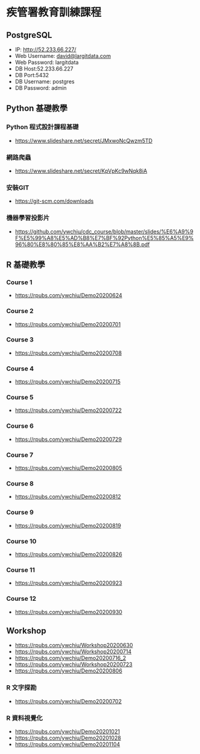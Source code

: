 # 疾管署教育訓練課程

## PostgreSQL

- IP: http://52.233.66.227/
- Web Username: david@largitdata.com
- Web Password: largitdata
- DB Host:52.233.66.227
- DB Port:5432
- DB Username: postgres
- DB Password: admin


## Python 基礎教學

### Python 程式設計課程基礎
- https://www.slideshare.net/secret/JMxwoNcQwzm5TD

### 網路爬蟲
- https://www.slideshare.net/secret/KpVpKc9wNqk8iA

### 安裝GIT
- https://git-scm.com/downloads

### 機器學習投影片
- https://github.com/ywchiu/cdc_course/blob/master/slides/%E6%A9%9F%E5%99%A8%E5%AD%B8%E7%BF%92Python%E5%85%A5%E9%96%80%E8%80%85%E8%AA%B2%E7%A8%8B.pdf


## R 基礎教學

### Course 1
- https://rpubs.com/ywchiu/Demo20200624

### Course 2
- https://rpubs.com/ywchiu/Demo20200701

### Course 3
- https://rpubs.com/ywchiu/Demo20200708

### Course 4
- https://rpubs.com/ywchiu/Demo20200715

### Course 5
- https://rpubs.com/ywchiu/Demo20200722

### Course 6
- https://rpubs.com/ywchiu/Demo20200729

### Course 7
- https://rpubs.com/ywchiu/Demo20200805

### Course 8
- https://rpubs.com/ywchiu/Demo20200812

### Course 9
- https://rpubs.com/ywchiu/Demo20200819

### Course 10
- https://rpubs.com/ywchiu/Demo20200826

### Course 11
- https://rpubs.com/ywchiu/Demo20200923

### Course 12
- https://rpubs.com/ywchiu/Demo20200930




## Workshop
- https://rpubs.com/ywchiu/Workshop20200630
- https://rpubs.com/ywchiu/Workshop20200714
- https://rpubs.com/ywchiu/Demo20200716_2
- https://rpubs.com/ywchiu/Workshop20200723
- https://rpubs.com/ywchiu/Demo20200806

### R 文字探勘
- https://rpubs.com/ywchiu/Demo20200702

### R 資料視覺化
- https://rpubs.com/ywchiu/Demo20201021
- https://rpubs.com/ywchiu/Demo20201028
- https://rpubs.com/ywchiu/Demo20201104
